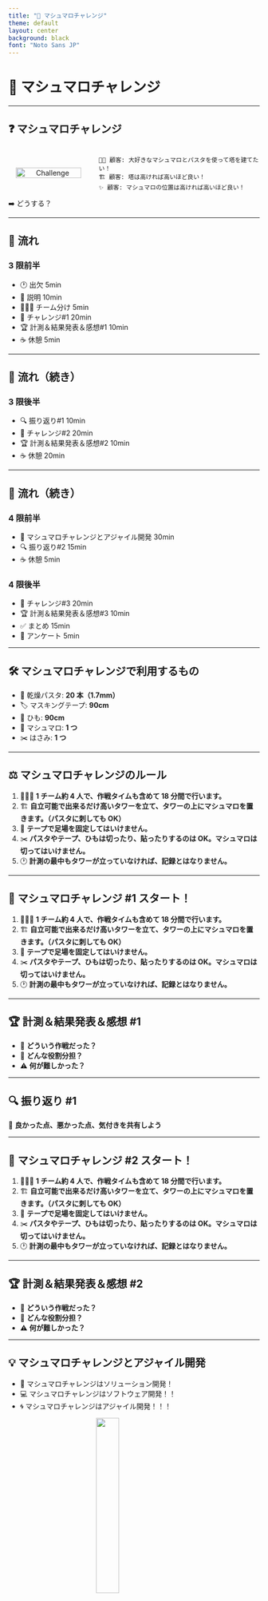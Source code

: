 ```yaml
---
title: "🎯 マシュマロチャレンジ"
theme: default
layout: center
background: black
font: "Noto Sans JP"
---
```


<style>
:root {
  font-size: 20px; /* 全体の文字サイズを変更 */
}
</style>

# 🎯 マシュマロチャレンジ

---

## ❓ マシュマロチャレンジ

<div style="display: flex; align-items: center; gap: 20px;">
  <!-- 左側の画像 -->
  <div style="flex: 1; text-align: center;">
    <img src="https://raw.githubusercontent.com/Creative-Cucumbers/creative-hack-plus/main/2024/2_workshop/images/2024-12-03-09-37-11.png" alt="Challenge" style="width: 90%;">
  </div>

  <!-- 右側のテキスト -->
  <div style="flex: 2;">

    👨‍💼 顧客: 大好きなマシュマロとパスタを使って塔を建てたい！
    🏗 顧客: 塔は高ければ高いほど良い！
    ✨ 顧客: マシュマロの位置は高ければ高いほど良い！

  </div>
</div>

<div class="absolute bottom-22 w-full text-4xl font-bold">
➡️ どうする？
</div>

---

## 🔄 流れ

### 3 限前半

- 🕐 出欠 5min
- 📝 説明 10min
- 🧑‍🤝‍🧑 チーム分け 5min
- 🎯 チャレンジ#1 20min
- 🏆 計測＆結果発表＆感想#1 10min
- ☕ 休憩 5min

---

## 🔄 流れ（続き）

### 3 限後半

- 🔍 振り返り#1 10min
- 🎯 チャレンジ#2 20min
- 🏆 計測＆結果発表＆感想#2 10min
- ☕ 休憩 20min

---

## 🔄 流れ（続き）

### 4 限前半

- 🚀 マシュマロチャレンジとアジャイル開発 30min
- 🔍 振り返り#2 15min
- ☕ 休憩 5min

### 4 限後半

- 🎯 チャレンジ#3 20min
- 🏆 計測＆結果発表＆感想#3 10min
- ✅ まとめ 15min
- 📝 アンケート 5min

---

## 🛠 マシュマロチャレンジで利用するもの

- 🍝 乾燥パスタ: **20 本（1.7mm）**
- 🏷 マスキングテープ: **90cm**
- 🧵 ひも: **90cm**
- 🍬 マシュマロ: **1 つ**
- ✂️ はさみ: **1 つ**

---

## ⚖️ マシュマロチャレンジのルール

1. 🧑‍🤝‍🧑 **1 チーム約 4 人で、作戦タイムも含めて 18 分間で行います。**
2. 🏗 **自立可能で出来るだけ高いタワーを立て、タワーの上にマシュマロを置きます。（パスタに刺しても OK）**
3. 🚫 **テープで足場を固定してはいけません。**
4. ✂️ **パスタやテープ、ひもは切ったり、貼ったりするのは OK。マシュマロは切ってはいけません。**
5. 🕐 **計測の最中もタワーが立っていなければ、記録とはなりません。**

---

## 🎯 マシュマロチャレンジ #1 スタート！

1. 🧑‍🤝‍🧑 **1 チーム約 4 人で、作戦タイムも含めて 18 分間で行います。**
2. 🏗 **自立可能で出来るだけ高いタワーを立て、タワーの上にマシュマロを置きます。（パスタに刺しても OK）**
3. 🚫 **テープで足場を固定してはいけません。**
4. ✂️ **パスタやテープ、ひもは切ったり、貼ったりするのは OK。マシュマロは切ってはいけません。**
5. 🕐 **計測の最中もタワーが立っていなければ、記録とはなりません。**

---

## 🏆 計測＆結果発表＆感想 #1

- 🤔 **どういう作戦だった？**
- 👥 **どんな役割分担？**
- ⚠️ **何が難しかった？**

---

## 🔍 振り返り #1

🌟 **良かった点、悪かった点、気付きを共有しよう**

---

## 🎯 マシュマロチャレンジ #2 スタート！

1. 🧑‍🤝‍🧑 **1 チーム約 4 人で、作戦タイムも含めて 18 分間で行います。**
2. 🏗 **自立可能で出来るだけ高いタワーを立て、タワーの上にマシュマロを置きます。（パスタに刺しても OK）**
3. 🚫 **テープで足場を固定してはいけません。**
4. ✂️ **パスタやテープ、ひもは切ったり、貼ったりするのは OK。マシュマロは切ってはいけません。**
5. 🕐 **計測の最中もタワーが立っていなければ、記録とはなりません。**

---

## 🏆 計測＆結果発表＆感想 #2

- 🤔 **どういう作戦だった？**
- 👥 **どんな役割分担？**
- ⚠️ **何が難しかった？**

---

## 💡 マシュマロチャレンジとアジャイル開発

- 🚀 マシュマロチャレンジはソリューション開発！
- 💻 マシュマロチャレンジはソフトウェア開発！！
- 🌀 マシュマロチャレンジはアジャイル開発！！！

<img src="https://raw.githubusercontent.com/Creative-Cucumbers/creative-hack-plus/main/2024/2_workshop/images/2024-12-03-10-02-31.png" alt="" style="width: 30%; display: block; margin: 0 auto;">

---

### ❓ マシュマロチャレンジとはなんだったのか？

- 🎯 **顧客ニーズ**: マシュマロをより高く掲げるタワー
- 🍝 **手段**: パスタ
- 🛠 **解決方法**: マシュマロチャレンジ

➡️ **ソリューション開発であり、またソフトウェア開発であり、アジャイル開発でもある**

---

## 💬 アジャイル？

### 言葉の意味は？

**🚀 『すばやい』『俊敏な』🚀**

### 一言で言うと？

**✨ 変化に柔軟に適応して価値を最大化 ✨**

---

## 📜 アジャイルソフトウェア開発宣言

- 🛠 ➡️ 💬 **プロセスやツールよりも個人と対話を**
- 📄 ➡️ 💻 **包括的なドキュメントよりも動くソフトウェアを**
- 🏛 ➡️ 🤝 **契約交渉よりも顧客との協調を**
- 📅 ➡️ 🌊 **計画に従うことよりも変化への対応を**

[📎 アジャイルソフトウェア開発宣言](https://agilemanifesto.org/iso/ja/manifesto.html)

---

## 🧩 アジャイル宣言の背後にある原則

- 🎯 **顧客満足を最優先し、価値のあるソフトウェアを早く継続的に提供**
- 🔄 **要求の変更を歓迎し、変化を競争力に転換**
- 🚀 **短いサイクルで動くソフトウェアをリリース**
- 🤝 **ビジネス側と開発者が密に協力**
- 🛠 **持続可能な開発と卓越した設計を目指す**

[📎 原則全文はこちら](https://agilemanifesto.org/iso/ja/principles.html)

---

## 🎯 アジャイル開発の前提

**事前にすべてを正確に予測し、計画することはできない**

---

## 💡 あらためてアジャイル開発とは？

1. 🤝 **関係者が協力し合い、目的を達成する**
2. 🚀 **少しずつ作り、動作するものを早く届ける**
3. 🔄 **フィードバックを活用し、計画を柔軟に調整する**

[📖 詳細はこちら：SCRUM BOOT CAMP THE BOOK](https://www.amazon.co.jp/dp/4798163686)

---

## 🌟 MVP: Minimum Viable Product

🛠 プロダクト開発における最小限の機能を持つ製品

<img src="https://raw.githubusercontent.com/Creative-Cucumbers/creative-hack-plus/main/2024/2_workshop/images/2024-12-03-02-29-53.png" alt="" style="width: 50%; display: block; margin: 0 auto;">

---

### 🎯 MVP の目的

- 🔄 **市場やユーザーからの早期フィードバック**
- 💡 **無駄を最小限に抑えつつ効果的に開発**
- 📉 **リスクの軽減**

<div style="position: relative; height: 200px;">
  <img src="https://raw.githubusercontent.com/Creative-Cucumbers/creative-hack-plus/main/2024/2_workshop/images/2024-12-03-10-10-52.png" alt="" style="width: 40%; position: absolute; bottom: 0; right: 0;">
</div>

<!-- <img src="https://raw.githubusercontent.com/Creative-Cucumbers/creative-hack-plus/main/2024/2_workshop/images/2024-12-03-10-10-52.png" alt="" style="width: 30%; display: block; margin: 0 auto;"> -->

---

### ✅ MVP の特徴

- 📦 **最小限の機能**
- 🚀 **早期リリース**
- 📋 **フィードバック重視**

<div style="position: relative; height: 200px;">
  <img src="https://raw.githubusercontent.com/Creative-Cucumbers/creative-hack-plus/main/2024/2_workshop/images/2024-12-03-10-10-44.png" alt="" style="width: 40%; position: absolute; bottom: 0; right: 0;">
</div>
<!-- <img src="https://raw.githubusercontent.com/Creative-Cucumbers/creative-hack-plus/main/2024/2_workshop/images/2024-12-03-10-10-44.png" alt="" style="width: 30%; display: block; margin-left: auto;"> -->

---

### 📈 MVP のメリット

- 💰 **コスト削減**
- ⚠️ **リスク軽減**
- 🕐 **学習サイクル**

<div style="position: relative; height: 200px;">
  <img src="https://raw.githubusercontent.com/Creative-Cucumbers/creative-hack-plus/main/2024/2_workshop/images/2024-12-03-10-10-33.png" alt="" style="width: 40%; position: absolute; bottom: 0; right: 0;">
</div>

<!-- <img src="https://raw.githubusercontent.com/Creative-Cucumbers/creative-hack-plus/main/2024/2_workshop/images/2024-12-03-10-10-33.png" alt="" style="width: 30%; display: block; margin-left: auto;"> -->

---

### ⚠️ MVP の注意点

💭 **最小限の機能ではユーザーの期待を満たせない場合もある**

<img src="https://raw.githubusercontent.com/Creative-Cucumbers/creative-hack-plus/main/2024/2_workshop/images/2024-12-03-10-10-23.png" alt="" style="width: 40%; display: block; margin: 0 auto;">

---

## 🔍 振り返り #2

🌟 **良かった点、悪かった点、気付きを共有しよう**

---

## 🎯 マシュマロチャレンジ #3 スタート！

1. 🧑‍🤝‍🧑 **1 チーム約 4 人で、作戦タイムも含めて 18 分間で行います。**
2. 🏗 **自立可能で出来るだけ高いタワーを立て、タワーの上にマシュマロを置きます。（パスタに刺しても OK）**
3. 🚫 **テープで足場を固定してはいけません。**
4. ✂️ **パスタやテープ、ひもは切ったり、貼ったりするのは OK。マシュマロは切ってはいけません。**
5. 🕐 **計測の最中もタワーが立っていなければ、記録とはなりません。**

---

## 🏆 計測＆結果発表＆感想 #3

- 🤔 **どういう作戦だった？**
- 👥 **どんな役割分担？**
- ⚠️ **何が難しかった？**

---

## 📝 まとめ

[📎 Tom Wujec: Build a tower, build a team | TED Talk](https://www.ted.com/talks/tom_wujec_build_a_tower_build_a_team/transcript?subtitle=ja&language=ja)

---

### 🎥 動画メモ

- 🧒 **幼稚園児の方が結果が良い！？**
  - 試行錯誤が大事
- 🙋 **ファシリテーターがいると結果が良くなる！？**
  - 円滑なチームコミュニケーションが大事
- 💰 **賞金が出ると結果が悪い！？**
  - 報酬と成果の関係はシンプルじゃない

---

## ✨ 学び

- 🌍 **"If you want to go fast, go alone. If you want to go far, go together."**

  - 早く行きたければ一人で行け、遠くへ行きたければみんなで行け  
    **アフリカのことわざ**

- ⚡ **"Fail fast"**

  - 速く失敗せよ  
    **Silicon Valley startup culture**

- ✅ **"Done is better than perfect"**
  - 完璧を目指すよりまず終わらせろ  
    **Mark Elliot Zuckerberg**

---

## 🔗 参考

- [📎 Tom Wujec: Build a tower, build a team | TED Talk](https://www.ted.com/talks/tom_wujec_build_a_tower_build_a_team/transcript?subtitle=ja&language=ja)
- [📎 日本マシュマロチャレンジ協会](http://www.marshmallow-challenge-japan.org/)
- [📎 マシュマロチャレンジとは？ | IKUSA.JP](https://ikusa.jp/2023072444130)
